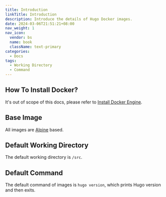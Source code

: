 ```yaml
---
title: Introduction
linkTitle: Introduction
description: Introduce the details of Hugo Docker images.
date: 2024-03-06T21:51:21+08:00
nav_weight: 1
nav_icon:
  vendor: bs
  name: book
  className: text-primary
categories:
  - Docs
tags:
  - Working Directory
  - Command
---
```


## How To Install Docker?

It's out of scope of this docs, please refer to [Install Docker Engine](https://docs.docker.com/engine/install/).

## Base Image

All images are [Alpine](https://hub.docker.com/_/alpine) based.

## Default Working Directory

The default working directory is `/src`.

## Default Command

The default command of images is `hugo version`, which prints Hugo version and then exits.
